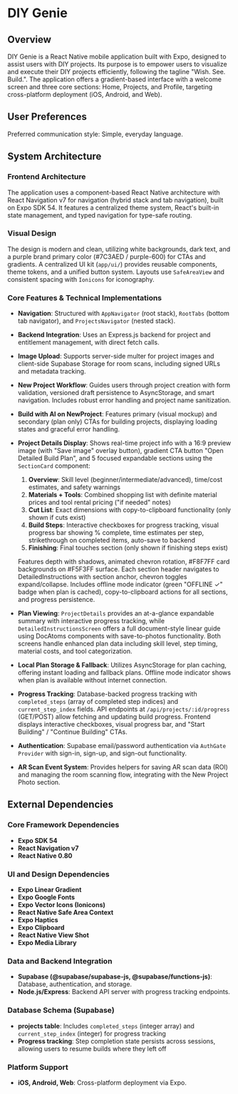 # DIY Genie

## Overview
DIY Genie is a React Native mobile application built with Expo, designed to assist users with DIY projects. Its purpose is to empower users to visualize and execute their DIY projects efficiently, following the tagline "Wish. See. Build.". The application offers a gradient-based interface with a welcome screen and three core sections: Home, Projects, and Profile, targeting cross-platform deployment (iOS, Android, and Web).

## User Preferences
Preferred communication style: Simple, everyday language.

## System Architecture

### Frontend Architecture
The application uses a component-based React Native architecture with React Navigation v7 for navigation (hybrid stack and tab navigation), built on Expo SDK 54. It features a centralized theme system, React's built-in state management, and typed navigation for type-safe routing.

### Visual Design
The design is modern and clean, utilizing white backgrounds, dark text, and a purple brand primary color (#7C3AED / purple-600) for CTAs and gradients. A centralized UI kit (`app/ui/`) provides reusable components, theme tokens, and a unified button system. Layouts use `SafeAreaView` and consistent spacing with `Ionicons` for iconography.

### Core Features & Technical Implementations
- **Navigation**: Structured with `AppNavigator` (root stack), `RootTabs` (bottom tab navigator), and `ProjectsNavigator` (nested stack).
- **Backend Integration**: Uses an Express.js backend for project and entitlement management, with direct fetch calls.
- **Image Upload**: Supports server-side multer for project images and client-side Supabase Storage for room scans, including signed URLs and metadata tracking.
- **New Project Workflow**: Guides users through project creation with form validation, versioned draft persistence to AsyncStorage, and smart navigation. Includes robust error handling and project name sanitization.
- **Build with AI on NewProject**: Features primary (visual mockup) and secondary (plan only) CTAs for building projects, displaying loading states and graceful error handling.
- **Project Details Display**: Shows real-time project info with a 16:9 preview image (with "Save image" overlay button), gradient CTA button "Open Detailed Build Plan", and 5 focused expandable sections using the `SectionCard` component:
  1. **Overview**: Skill level (beginner/intermediate/advanced), time/cost estimates, and safety warnings
  2. **Materials + Tools**: Combined shopping list with definite material prices and tool rental pricing ("if needed" notes)
  3. **Cut List**: Exact dimensions with copy-to-clipboard functionality (only shown if cuts exist)
  4. **Build Steps**: Interactive checkboxes for progress tracking, visual progress bar showing % complete, time estimates per step, strikethrough on completed items, auto-save to backend
  5. **Finishing**: Final touches section (only shown if finishing steps exist)
  
  Features depth with shadows, animated chevron rotation, #F8F7FF card backgrounds on #F5F3FF surface. Each section header navigates to DetailedInstructions with section anchor, chevron toggles expand/collapse. Includes offline mode indicator (green "OFFLINE ✓" badge when plan is cached), copy-to-clipboard actions for all sections, and progress persistence.
- **Plan Viewing**: `ProjectDetails` provides an at-a-glance expandable summary with interactive progress tracking, while `DetailedInstructionsScreen` offers a full document-style linear guide using DocAtoms components with save-to-photos functionality. Both screens handle enhanced plan data including skill level, step timing, material costs, and tool categorization.
- **Local Plan Storage & Fallback**: Utilizes AsyncStorage for plan caching, offering instant loading and fallback plans. Offline mode indicator shows when plan is available without internet connection.
- **Progress Tracking**: Database-backed progress tracking with `completed_steps` (array of completed step indices) and `current_step_index` fields. API endpoints at `/api/projects/:id/progress` (GET/POST) allow fetching and updating build progress. Frontend displays interactive checkboxes, visual progress bar, and "Start Building" / "Continue Building" CTAs.
- **Authentication**: Supabase email/password authentication via `AuthGate Provider` with sign-in, sign-up, and sign-out functionality.
- **AR Scan Event System**: Provides helpers for saving AR scan data (ROI) and managing the room scanning flow, integrating with the New Project Photo section.

## External Dependencies

### Core Framework Dependencies
- **Expo SDK 54**
- **React Navigation v7**
- **React Native 0.80**

### UI and Design Dependencies
- **Expo Linear Gradient**
- **Expo Google Fonts**
- **Expo Vector Icons (Ionicons)**
- **React Native Safe Area Context**
- **Expo Haptics**
- **Expo Clipboard**
- **React Native View Shot**
- **Expo Media Library**

### Data and Backend Integration
- **Supabase (@supabase/supabase-js, @supabase/functions-js)**: Database, authentication, and storage.
- **Node.js/Express**: Backend API server with progress tracking endpoints.

### Database Schema (Supabase)
- **projects table**: Includes `completed_steps` (integer array) and `current_step_index` (integer) for progress tracking
- **Progress tracking**: Step completion state persists across sessions, allowing users to resume builds where they left off

### Platform Support
- **iOS, Android, Web**: Cross-platform deployment via Expo.